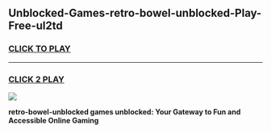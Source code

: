
## Unblocked-Games-retro-bowel-unblocked-Play-Free-ul2td
<h3>
<a href="https://premium76.site?title=retro-bowel-unblocked&ref=10A">CLICK TO PLAY</a></h3>
<hr>

<h3>
<a href="https://premium76.site?title=retro-bowel-unblocked&ref=10A">CLICK 2 PLAY</a>
  
</h3>

<a href="https://premium76.site?title=retro-bowel-unblocked&ref=10A"><img src="https://clearcache.store/games.png"></a>


**retro-bowel-unblocked games unblocked: Your Gateway to Fun and Accessible Online Gaming**
